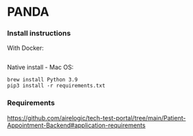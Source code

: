 # PANDA

### Install instructions

With Docker: 
```

```

Native install - Mac OS: 
```
brew install Python 3.9
pip3 install -r requirements.txt
```



### Requirements
https://github.com/airelogic/tech-test-portal/tree/main/Patient-Appointment-Backend#application-requirements
 